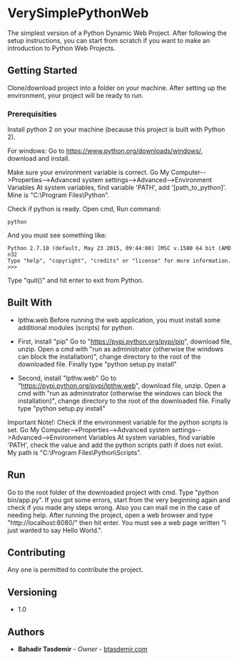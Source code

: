 # VerySimplePythonWeb

The simplest version of a Python Dynamic Web Project. After following the setup instructions, you can start from scratch if you want to make an introduction to Python Web Projects.

## Getting Started

Clone/download project into a folder on your machine. After setting up the environment, your project will be ready to run.

### Prerequisities

Install python 2 on your machine (because this project is built with Python 2).

For windows: Go to https://www.python.org/downloads/windows/, download and install.

Make sure your environment variable is correct. Go My Computer-->Properties-->Advanced system settings-->Advanced-->Environment Variables At system variables, find variable 'PATH', add '[path_to_python]'. Mine is "C:\Program Files\Python".

Check if python is ready. Open cmd, Run command:
```
python
```
And you must see something like:
```
Python 2.7.10 (default, May 23 2015, 09:44:00) [MSC v.1500 64 bit (AMD
n32
Type "help", "copyright", "credits" or "license" for more information.
>>>
```
Type "quit()" and hit enter to exit from Python.

## Built With

* lpthw.web
Before running the web application, you must install some additional modules (scripts) for python.

* First, install "pip" Go to "https://pypi.python.org/pypi/pip", download file, unzip. Open a cmd with "run as administrator (otherwise the windows can block the installation)", change directory to the root of the downloaded file. Finally type "python setup.py install"

* Second, install "lpthw.web" Go to "https://pypi.python.org/pypi/lpthw.web", download file, unzip. Open a cmd with "run as administrator (otherwise the windows can block the installation)", change directory to the root of the downloaded file. Finally type "python setup.py install"

Important Note!: Check if the environment variable for the python scripts is set. Go My Computer-->Properties-->Advanced system settings-->Advanced-->Environment Variables At system variables, find variable 'PATH', check the value and add the python scripts path if does not exist. My path is "C:\Program Files\Python\Scripts".

## Run

Go to the root folder of the downloaded project with cmd. Type "python bin/app.py". If you got some errors, start from the very beginning again and check if you made any steps wrong. Also you can mail me in the case of needing help. After running the project, open a web browser and type "http://localhost:8080/" then hit enter. You must see a web page written "I just wanted to say Hello World.".

## Contributing

Any one is permitted to contribute the project.

## Versioning

* 1.0

## Authors

* **Bahadir Tasdemir** - *Owner* - [btasdemir.com](http://www.btasdemir.com)

